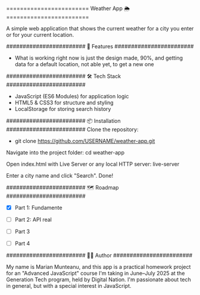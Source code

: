 ======================== Weather App 🌦️ ========================

A simple web application that shows the current weather for a city you enter or for your current location.

######################## 🚀 Features ########################
- What is working right now is just the design made, 90%, and getting data for a default location, not able yet, to get a new one

######################## 🛠️ Tech Stack ########################
- JavaScript (ES6 Modules) for application logic
- HTML5 & CSS3 for structure and styling
- LocalStorage for storing search history

######################## 📦 Installation ########################
Clone the repository:

- git clone https://github.com/USERNAME/weather-app.git

Navigate into the project folder:
cd weather-app

Open index.html with Live Server or any local HTTP server:
live-server

Enter a city name and click "Search". Done!

######################## 🗺️ Roadmap ########################
- [x] Part 1: Fundamente
- [ ] Part 2: API real
- [ ] Part 3
- [ ] Part 4


######################## 👨‍💻 Author ########################

My name is Marian Munteanu, and this app is a practical homework project for an "Advanced JavaScript" course I'm taking in June–July 2025 at the Generation Tech program, held by Digital Nation. I'm passionate about tech in general, but with a special interest in JavaScript.
